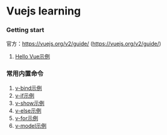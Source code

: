 Vuejs learning
====

### Getting start

官方：https://vuejs.org/v2/guide/ (https://vuejs.org/v2/guide/)

1. [Hello Vue示例](http://htmlpreview.github.io/?https://github.com/songhailin/vuejs-learning/blob/master/hello_vue.html)

### 常用内置命令

1. [v-bind示例](http://htmlpreview.github.io/?https://github.com/songhailin/vuejs-learning/blob/master/v-bind.html)
2. [v-if示例](http://htmlpreview.github.io/?https://github.com/songhailin/vuejs-learning/blob/master/v-if.html)
3. [v-show示例](http://htmlpreview.github.io/?https://github.com/songhailin/vuejs-learning/blob/master/v-show.html)
4. [v-else示例](http://htmlpreview.github.io/?https://github.com/songhailin/vuejs-learning/blob/master/v-else.html)
5. [v-for示例](http://htmlpreview.github.io/?https://github.com/songhailin/vuejs-learning/blob/master/v-for.html)
6. [v-model示例](http://htmlpreview.github.io/?https://github.com/songhailin/vuejs-learning/blob/master/v-model.html)

